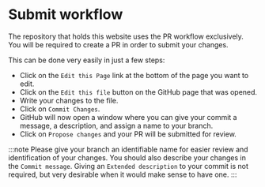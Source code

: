 # Submit workflow
The repository that holds this website uses the PR workflow exclusively.
You will be required to create a PR in order to submit your changes.

This can be done very easily in just a few steps:
- Click on the `Edit this Page` link at the bottom of the page you want to edit.
- Click on the `Edit this file` button on the GitHub page that was opened.
- Write your changes to the file.
- Click on `Commit Changes`.
- GitHub will now open a window where you can give your commit a message, a description, and assign a name to your branch.
- Click on `Propose changes` and your PR will be submitted for review.

:::note
Please give your branch an identifiable name for easier review and identification of your changes.
You should also describe your changes in the `Commit message`.
Giving an `Extended description` to your commit is not required, but very desirable when it would make sense to have one.
:::
